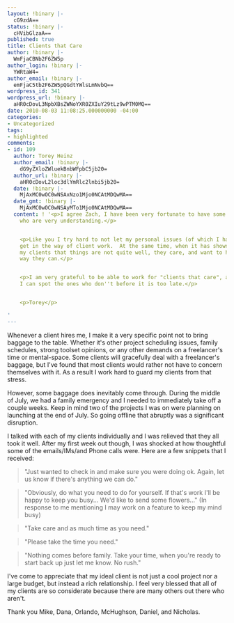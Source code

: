 ```yaml
---
layout: !binary |-
  cG9zdA==
status: !binary |-
  cHVibGlzaA==
published: true
title: Clients that Care
author: !binary |-
  WmFjaCBNb2F6ZW5p
author_login: !binary |-
  YWRtaW4=
author_email: !binary |-
  emFjaC5tb2F6ZW5pQGdtYWlsLmNvbQ==
wordpress_id: 341
wordpress_url: !binary |-
  aHR0cDovL3NpbXBsZWNoYXR0ZXIuY29tLz9wPTM0MQ==
date: 2010-08-03 11:08:25.000000000 -04:00
categories:
- Uncategorized
tags:
- highlighted
comments:
- id: 109
  author: Torey Heinz
  author_email: !binary |-
    dG9yZXloZWluekBnbWFpbC5jb20=
  author_url: !binary |-
    aHR0cDovL2loc3dlYmRlc2lnbi5jb20=
  date: !binary |-
    MjAxMC0wOC0wNSAxNzo1Mjo0NCAtMDQwMA==
  date_gmt: !binary |-
    MjAxMC0wOC0wNSAyMTo1Mjo0NCAtMDQwMA==
  content: ! '<p>I agree Zach, I have been very fortunate to have some great clients
    who are very understanding.</p>


    <p>Like you I try hard to not let my personal issues (of which I have plenty)
    get in the way of client work.  At the same time, when it has shown through to
    my clients that things are not quite well, they care, and want to help in any
    way they can.</p>


    <p>I am very grateful to be able to work for "clients that care", and hopeful
    I can spot the ones who don''t before it is too late.</p>


    <p>Torey</p>

'
---
```

Whenever a client hires me, I make it a very specific point not to bring baggage to the table. Whether it's other project scheduling issues, family schedules, strong toolset opinions, or any other demands on a freelancer's time or mental-space. Some clients will gracefully deal with a freelancer's baggage, but I've found that most clients would rather not have to concern themselves with it. As a result I work hard to guard my clients from that stress.

However, some baggage does inevitably come through. During the middle of July, we had a family emergency and I needed to immediately take off a couple weeks. Keep in mind two of the projects I was on were planning on launching at the end of July. So going offline that abruptly was a significant disruption.

I talked with each of my clients individually and I was relieved that they all took it well. After my first week out though, I was shocked at how thoughtful some of the emails/IMs/and Phone calls were. Here are a few snippets that I received:

> "Just wanted to check in and make sure you were doing ok. Again, let us know if there's anything we can do."

> "Obviously, do what you need to do for yourself. If that's work I'll be happy to keep you busy... We'd like to send some flowers..." (In response to me mentioning I may work on a feature to keep my mind busy)

> "Take care and as much time as you need."

> "Please take the time you need."

> "Nothing comes before family. Take your time, when you're ready to start back up just let me know. No rush."

I've come to appreciate that my ideal client is not just a cool project nor a large budget, but instead a rich relationship. I feel very blessed that all of my clients are so considerate because there are many others out there who aren't.

Thank you Mike, Dana, Orlando, McHughson, Daniel, and Nicholas.
